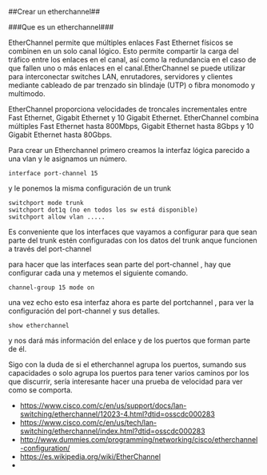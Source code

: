 ##Crear un etherchannel##

###Que es un etherchannel###

EtherChannel permite que múltiples enlaces Fast Ethernet físicos se combinen en un solo canal lógico. Esto permite compartir la carga del tráfico entre los enlaces en el canal, así como la redundancia en el caso de que fallen uno o más enlaces en el canal.EtherChannel se puede utilizar para interconectar switches LAN, enrutadores, servidores y clientes mediante cableado de par trenzado sin blindaje (UTP) o fibra monomodo y multimodo.

EtherChannel proporciona velocidades de troncales incrementales entre Fast Ethernet, Gigabit Ethernet y 10 Gigabit Ethernet. EtherChannel combina múltiples Fast Ethernet hasta 800Mbps, Gigabit Ethernet hasta 8Gbps y 10 Gigabit Ethernet hasta 80Gbps.

Para crear un Etherchannel primero creamos la interfaz lógica parecido a una vlan y le asignamos un número.

```
interface port-channel 15
```
y le ponemos la misma configuración de un trunk

```
switchport mode trunk
switchport dot1q (no en todos los sw está disponible)
switchport allow vlan .....
```
Es conveniente que los interfaces que vayamos a configurar para que sean parte del trunk estén configuradas con los datos del trunk anque funcionen a través del port-channel

para hacer que las interfaces sean parte del port-channel , hay que configurar cada una y metemos el siguiente comando.

```
channel-group 15 mode on
```
una vez echo esto esa interfaz ahora es parte del portchannel , para ver la configuración del port-channel y sus detalles.

```
show etherchannel
```
y nos dará más información del enlace y de los puertos que forman parte de él.

Sigo con la duda de si el etherchannel agrupa los puertos, sumando sus capacidades o solo agrupa los puertos para tener varios caminos por los que discurrir, sería interesante hacer una prueba de velocidad para ver como se comporta.



- https://www.cisco.com/c/en/us/support/docs/lan-switching/etherchannel/12023-4.html?dtid=osscdc000283
- https://www.cisco.com/c/en/us/tech/lan-switching/etherchannel/index.html?dtid=osscdc000283
- http://www.dummies.com/programming/networking/cisco/etherchannel-configuration/
- https://es.wikipedia.org/wiki/EtherChannel
- 